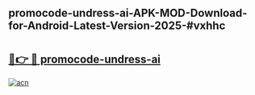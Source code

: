 ## promocode-undress-ai-APK-MOD-Download-for-Android-Latest-Version-2025-#vxhhc

# <h2><a href="https://bedroomkl.my?title=promocode-undress-ai&ref=20M">🔗👉 🔴 promocode-undress-ai</a></h2>

[![acn](https://github.com/user-attachments/assets/0f9c940e-d8b0-45ae-aac7-cd30a18b3e1c)](https://bedroomkl.my?title=promocode-undress-ai&ref=20M)

